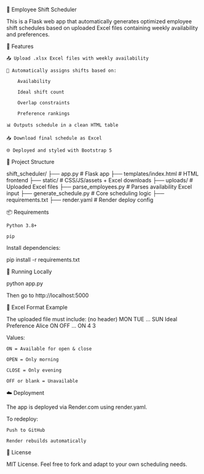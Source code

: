 📅 Employee Shift Scheduler

This is a Flask web app that automatically generates optimized employee shift schedules based on uploaded Excel files containing weekly availability and preferences.

<!-- optional if you have one -->
🚀 Features

    📤 Upload .xlsx Excel files with weekly availability

    🤖 Automatically assigns shifts based on:

        Availability

        Ideal shift count

        Overlap constraints

        Preference rankings

    📊 Outputs schedule in a clean HTML table

    📥 Download final schedule as Excel

    🌐 Deployed and styled with Bootstrap 5

📁 Project Structure

shift_scheduler/
├── app.py                  # Flask app
├── templates/index.html    # HTML frontend
├── static/                 # CSS/JS/assets + Excel downloads
├── uploads/                # Uploaded Excel files
├── parse_employees.py      # Parses availability Excel input
├── generate_schedule.py    # Core scheduling logic
├── requirements.txt
├── render.yaml             # Render deploy config

📦 Requirements

    Python 3.8+

    pip

Install dependencies:

pip install -r requirements.txt

🧪 Running Locally

python app.py

Then go to http://localhost:5000

🔧 Excel Format Example

The uploaded file must include:
(no header)	MON	TUE	...	SUN	Ideal	Preference
Alice	ON	OFF	...	ON	4	3

Values:

    ON = Available for open & close

    OPEN = Only morning

    CLOSE = Only evening

    OFF or blank = Unavailable

☁️ Deployment

The app is deployed via Render.com using render.yaml.

To redeploy:

    Push to GitHub

    Render rebuilds automatically

📄 License

MIT License.
Feel free to fork and adapt to your own scheduling needs.
